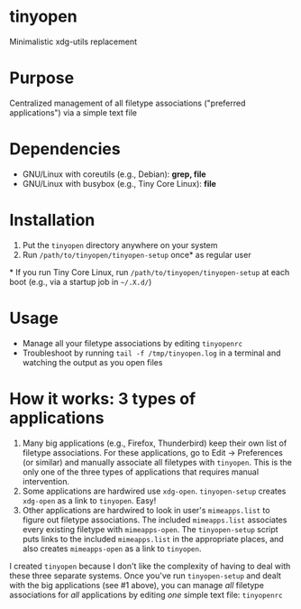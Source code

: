 # tinyopen
Minimalistic xdg-utils replacement

# Purpose
Centralized management of all filetype associations ("preferred applications") via a simple text file

# Dependencies
- GNU/Linux with coreutils (e.g., Debian): **grep, file**
- GNU/Linux with busybox (e.g., Tiny Core Linux): **file**

# Installation
1. Put the `tinyopen` directory anywhere on your system
2. Run `/path/to/tinyopen/tinyopen-setup` once* as regular user 

\* If you run Tiny Core Linux, run `/path/to/tinyopen/tinyopen-setup` at each boot (e.g., via a startup job in `~/.X.d/`)

# Usage
- Manage all your filetype associations by editing `tinyopenrc`
- Troubleshoot by running `tail -f /tmp/tinyopen.log` in a terminal and watching the output as you open files

# How it works: 3 types of applications
1. Many big applications (e.g., Firefox, Thunderbird) keep their own list of filetype associations. For these applications, go to Edit -> Preferences (or similar) and manually associate all filetypes with `tinyopen`. This is the only one of the three types of applications that requires manual intervention.
2. Some applications are hardwired use `xdg-open`. `tinyopen-setup` creates `xdg-open` as a link to `tinyopen`. Easy!
3. Other applications are hardwired to look in user's `mimeapps.list` to figure out filetype associations. The included `mimeapps.list` associates every existing filetype with `mimeapps-open`. The `tinyopen-setup` script puts links to the included `mimeapps.list` in the appropriate places, and also creates `mimeapps-open` as a link to `tinyopen`.  

I created `tinyopen` because I don't like the complexity of having to deal with these three separate systems. Once you've run `tinyopen-setup` and dealt with the big applications (see #1 above), you can manage *all* filetype associations for *all* applications by editing *one* simple text file: `tinyopenrc`
